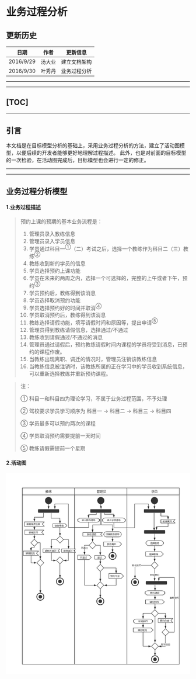 # 业务过程分析
## 更新历史

| 日期        | 作者   | 更新信息   |
| --------- | ---- | ------ |
| 2016/9/29 | 汤大业  | 建立文档架构 |
| 2016/9/30 | 叶秀丹  | 业务过程分析 |

---

---

[TOC]
---
---

## 引言

​	本文档是在目标模型分析的基础上，采用业务过程分析的方法，建立了活动图模型，以便后续的开发者能够更好地理解过程描述。	此外，也是对前面的目标模型的一次检验，在活动图完成后，目标模型也会进行一定的修正。

---

---



## 业务过程分析模型

#### 1.业务过程描述

> 预约上课的预期的基本业务流程是：
>
> 1. 管理员录入教练信息
> 2. 管理员录入学员信息
> 3. 学员通过科目一<sup>①</sup>（二）考试之后，选择一个教练作为科目二（三）教练<SUP>②</SUP>
> 4. 教练收到新的学员的信息
> 5. 学员选择预约上课功能
> 6. 学员在未来的两周之内，选择一个可选择的，完整的上午或者下午，预约<SUP>③</SUP>
> 7. 学员预约后，教练得到该消息
> 8. 学员选择取消预约功能
> 9. 学员选择预约好的时间并取消<SUP>④</SUP>
> 10. 学员取消预约后，教练得到该消息
> 11. 教练选择请假功能，填写请假时间和原因等，提出申请<sup>⑤</sup>
> 12. 管理员得到教练请假信息，选择通过/不通过
> 13. 教练收到请假通过/不通过的消息
> 14. 管理员通过请假后，预约教练请假时间内课程的学员将受到消息，已预约的课程作废。
> 15. 当教练出现离职、调迁的情况时，管理员注销该教练信息
> 16. 当教练信息被注销时，该教练所属的正在学习中的学员收到系统信息，可以重新选择教练并重新预约课程。



> 注：
>
> ① 科目一和科目四为理论学习，不属于业务过程范围，不予处理
>
> ② 驾校要求学员学习顺序为 科目一 → 科目二 → 科目三 → 科目四
>
> ③ 学员最多可以预约两次的课程
>
> ④ 学员取消预约需要提前一天时间
>
> ⑤ 教练请假需提前一个星期



#### 2.活动图
![business_Analysis](https://github.com/CnNjuTdy/Requirements/blob/master/md/img/business_Analysis.png?raw=true)



​	




